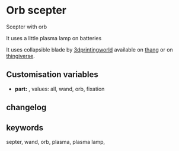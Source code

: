 # Orb scepter

Scepter with orb

It uses a little plasma lamp on batteries

It uses collapsible blade by [3dprintingworld](https://thangs.com/3dprintingworld) available
on [thang](https://thangs.com/designer/3dprintingworld/3d-model/Collapsing%20Lightsaber-23595) or
on [thingiverse](https://www.thingiverse.com/thing:3606120).

## Customisation variables

- **part:** , values: all, wand, orb, fixation

## changelog


## keywords

septer, wand, orb, plasma, plasma lamp,
